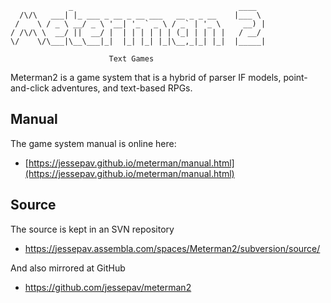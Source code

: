 ```
             _                                     ____
  /\/\   ___| |_ ___ _ __ _ __ ___   __ _ _ __    |___ \
 /    \ / _ \ __/ _ \ '__| '_ ` _ \ / _` | '_ \     __) |
/ /\/\ \  __/ ||  __/ |  | | | | | | (_| | | | |   / __/
\/    \/\___|\__\___|_|  |_| |_| |_|\__,_|_| |_|  |_____|

                      Text Games
```

Meterman2 is a game system that is a hybrid of parser IF models,
point-and-click adventures, and text-based RPGs.

## Manual ##

The game system manual is online here:

- [https://jessepav.github.io/meterman/manual.html](https://jessepav.github.io/meterman/manual.html)

## Source ##

The source is kept in an SVN repository

* https://jessepav.assembla.com/spaces/Meterman2/subversion/source/

And also mirrored at GitHub

* https://github.com/jessepav/meterman2

